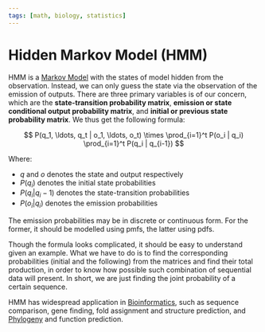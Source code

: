 ```yaml
---
tags: [math, biology, statistics]
---
```


# Hidden Markov Model (HMM)

HMM is a [Markov Model](202309071659.md) with the states of model hidden from
the observation. Instead, we can only guess the state via the observation of the
emission of outputs. There are three primary variables is of our concern, which
are the **state-transition probability matrix**, **emission or state conditional
output probability matrix**, and **initial or previous state probability
matrix**. We thus get the following formula:

$$
P(q_1, \ldots, q_t | o_1, \ldots, o_t) \times \prod_{i=1}^t P(o_i | q_i)
\prod_{i=1}^t P(q_i | q_{i-1})
$$

Where:
- $q$ and $o$ denotes the state and output respectively
- $P(q_i)$ denotes the initial state probabilities
- $P(q_i|q_i-1)$ denotes the state-transition probabilities
- $P(o_i|q_i)$ denotes the emission probabilities

The emission probabilities may be in discrete or continuous form. For the
former, it should be modelled using pmfs, the latter using pdfs.

Though the formula looks complicated, it should be easy to understand given an
example. What we have to do is to find the corresponding probabilities (initial
and the following) from the matrices and find their total production, in order
to know how possible such combination of sequential data will present. In short,
we are just finding the joint probability of a certain sequence.

HMM has widespread application in [Bioinformatics](202308152050.md), such as
sequence comparison, gene finding, fold assignment and structure prediction, and
[Phylogeny](202308152048.md) and function prediction.
